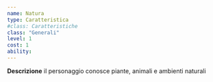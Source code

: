 ```yaml
---
name: Natura
type: Caratteristica
#class: Caratteristiche
class: "Generali"
level: 1
cost: 1
ability:
---
```


**Descrizione**
il personaggio conosce piante, animali e ambienti naturali